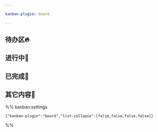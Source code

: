 ```yaml
---

kanban-plugin: board

---
```


## 待办区🔥



## 进行中🚀



## 已完成🎯



## 其它内容🔗





%% kanban:settings
```
{"kanban-plugin":"board","list-collapse":[false,false,false,false]}
```
%%